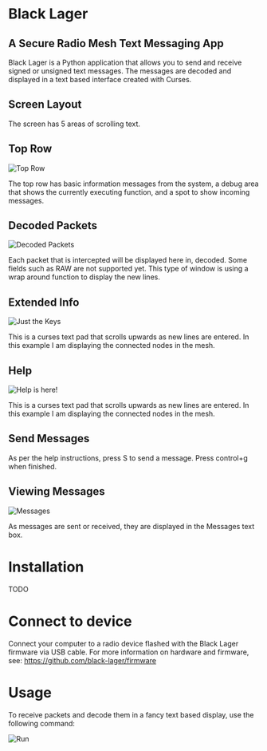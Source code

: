 # Black Lager
## A Secure Radio Mesh Text Messaging App
Black Lager is a Python application that allows you to send and receive signed or unsigned text messages. The messages are decoded and displayed in a text based interface created with Curses.

## Screen Layout
The screen has 5 areas of scrolling text.

## Top Row
![Top Row](https://github.com/datagod/meshtalk/blob/main/pics/Meshtalk%20messages.jpg?raw=true "Top Row")

The top row has basic information messages from the system, a debug area that shows the currently executing function, and a spot to show incoming messages.


## Decoded Packets
![Decoded Packets](https://github.com/datagod/meshtalk/blob/main/pics/Meshtalk%20packet.jpg?raw=true "Packet values")

Each packet that is intercepted will be displayed here in, decoded.  Some fields such as RAW are not supported yet.  This type of window is using a wrap around function to display the new lines.


## Extended Info
![Just the Keys](https://github.com/datagod/meshtalk/blob/main/pics/Meshtalk%20extended%20info.jpg?raw=true "Extended Info")

This is a curses text pad that scrolls upwards as new lines are entered.  In this example I am displaying the connected nodes in the mesh.


## Help
![Help is here!](https://github.com/datagod/meshtalk/blob/main/pics/Meshtalk%20help%20window%20send%20message.jpg?raw=true "Help")

This is a curses text pad that scrolls upwards as new lines are entered.  In this example I am displaying the connected nodes in the mesh.

## Send Messages
As per the help instructions, press S to send a message.  Press control+g when finished.

## Viewing Messages
![Messages](https://github.com/datagod/meshtalk/blob/main/pics/Meshtalk%20help%20window%20send%20message%202.jpg?raw=true "Messages")

As messages are sent or received, they are displayed in the Messages text box.  


# Installation
TODO

# Connect to device
Connect your computer to a radio device flashed with the Black Lager firmware via USB cable.
For more information on hardware and firmware, see: https://github.com/black-lager/firmware



# Usage
To receive packets and decode them in a fancy text based display, use the following command:

![Run](https://github.com/datagod/meshtalk/blob/main/pics/MeshtalkHowToRun.jpg?raw=true "How to run")

